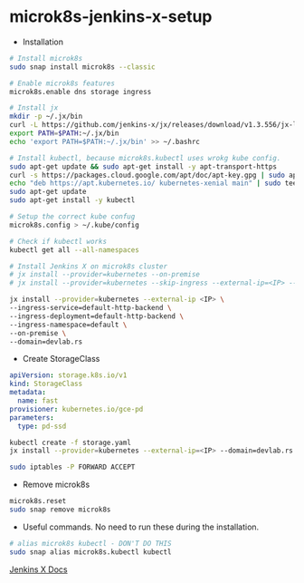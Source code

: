 # microk8s-jenkins-x-setup

- Installation
```bash
# Install microk8s
sudo snap install microk8s --classic

# Enable microk8s features
microk8s.enable dns storage ingress

# Install jx
mkdir -p ~/.jx/bin
curl -L https://github.com/jenkins-x/jx/releases/download/v1.3.556/jx-linux-amd64.tar.gz | tar xzv -C ~/.jx/bin
export PATH=$PATH:~/.jx/bin
echo 'export PATH=$PATH:~/.jx/bin' >> ~/.bashrc

# Install kubectl, because microk8s.kubectl uses wrokg kube config.
sudo apt-get update && sudo apt-get install -y apt-transport-https
curl -s https://packages.cloud.google.com/apt/doc/apt-key.gpg | sudo apt-key add -
echo "deb https://apt.kubernetes.io/ kubernetes-xenial main" | sudo tee -a /etc/apt/sources.list.d/kubernetes.list
sudo apt-get update
sudo apt-get install -y kubectl

# Setup the correct kube confug
microk8s.config > ~/.kube/config

# Check if kubectl works
kubectl get all --all-namespaces

# Install Jenkins X on microk8s cluster
# jx install --provider=kubernetes --on-premise
# jx install --provider=kubernetes --skip-ingress --external-ip=<IP> --domain=devlab.rs
```

```bash
jx install --provider=kubernetes --external-ip <IP> \
--ingress-service=default-http-backend \
--ingress-deployment=default-http-backend \
--ingress-namespace=default \
--on-premise \
--domain=devlab.rs
```

- Create StorageClass
```yaml
apiVersion: storage.k8s.io/v1
kind: StorageClass
metadata:
  name: fast
provisioner: kubernetes.io/gce-pd
parameters:
  type: pd-ssd
```

```bash
kubectl create -f storage.yaml
jx install --provider=kubernetes --external-ip=<IP> --domain=devlab.rs --on-premise
```
```bash
sudo iptables -P FORWARD ACCEPT
```


- Remove microk8s
```bash
microk8s.reset
sudo snap remove microk8s
```

- Useful commands. No need to run these during the installation.

```bash 
# alias microk8s kubectl - DON'T DO THIS
sudo snap alias microk8s.kubectl kubectl
```

[Jenkins X Docs](https://jenkins-x.io/getting-started/install-on-cluster/#installing-jenkins-x-on-premise)
